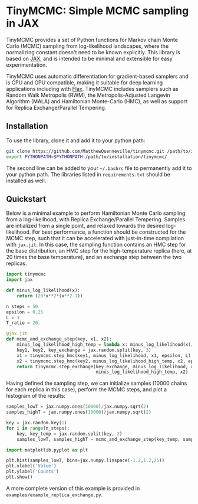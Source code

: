 # TinyMCMC: Simple MCMC sampling in JAX

TinyMCMC provides a set of Python functions for Markov chain Monte Carlo (MCMC) sampling from log-likelihood landscapes, where the normalizing constant doesn't need to be known explicitly. This library is based on [JAX](https://github.com/google/jax), and is intended to be minimal and extensible for easy experimentation.

TinyMCMC uses automatic differentiation for gradient-based samplers and is CPU and GPU compatible, making it suitable for deep learning applications including with [Flax](https://github.com/google/flax). TinyMCMC includes samplers such as Random Walk Metropolis (RWM), the Metropolis-Adjusted Langevin Algorithm (MALA) and Hamiltonian Monte-Carlo (HMC), as well as support for Replica Exchange/Parallel Tempering. 

## Installation
To use the library, clone it and add it to your python path:
```bash
git clone https://github.com/MatthewQuenneville/tinymcmc.git /path/to/installation/
export PYTHONPATH=$PYTHONPATH:/path/to/installation/tinymcmc/
```
The second line can be added to your `~/.bashrc` file to permanently add it to your python path. The libraries listed in `requirements.txt` should be installed as well.

## Quickstart

Below is a minimal example to perform Hamiltonian Monte Carlo sampling from a log-likelihood, with Replica Exchange/Parallel Tempering. Samples are intialized from a single point, and relaxed towards the desired log-likelihood. For best performance, a function should be constructed for the MCMC step, such that it can be accelerated with just-in-time compilation with `jax.jit`. In this case, the sampling function contains an HMC step for the base distribution, an HMC step for the high-temperature replica (here, at 20 times the base temperature), and an exchange step between the two replicas.
```python
import tinymcmc
import jax

def minus_log_likelihood(x):
    return (20*x**2*(x**2-1))

n_steps = 50
epsilon = 0.25
L = 3
T_ratio = 20.

@jax.jit
def mcmc_and_exchange_step(key, x1, x2):
    minus_log_likelihood_high_temp = lambda x: minus_log_likelihood(x)/T_ratio
    key1, key2, key_exchange = jax.random.split(key, 3)
    x1 = tinymcmc.step_hmc(key1, minus_log_likelihood, x1, epsilon, L)
    x2 = tinymcmc.step_hmc(key2, minus_log_likelihood_high_temp, x2, epsilon, L)
    return tinymcmc.step_exchange(key_exchange, minus_log_likelihood, x1,
                                  minus_log_likelihood_high_temp, x2)
```
Having defined the sampling step, we can initialize samples (10000 chains for each replica in this case), perform the MCMC steps, and plot a histogram of the results:
```python
samples_lowT = jax.numpy.ones(10000)/jax.numpy.sqrt(2)
samples_highT = jax.numpy.ones(10000)/jax.numpy.sqrt(2)

key = jax.random.key(1)
for i in range(n_steps):
    key, key_temp = jax.random.split(key, 2)
    samples_lowT, samples_highT = mcmc_and_exchange_step(key_temp, samples_lowT, samples_highT)

import matplotlib.pyplot as plt

plt.hist(samples_lowT, bins=jax.numpy.linspace(-1.2,1.2,25))
plt.xlabel('Value')
plt.ylabel('Counts')
plt.show()
```
A more complete version of this example is provided in `examples/example_replica_exchange.py`.
